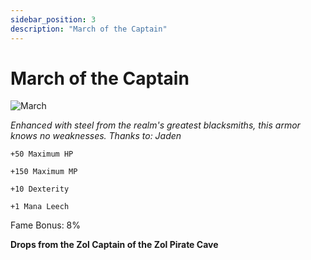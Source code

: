 ```yaml
---
sidebar_position: 3
description: "March of the Captain"
---
```


# March of the Captain

![March](https://vwiki.valorserver.com/api/item/picture/march%20of%20the%20captain)

<i>Enhanced with steel from the realm's greatest blacksmiths, this armor knows no weaknesses. Thanks to: Jaden</i>

    +50 Maximum HP
    
    +150 Maximum MP
    
    +10 Dexterity
    
    +1 Mana Leech
    
Fame Bonus: 8%

**Drops from the Zol Captain of the Zol Pirate Cave**
